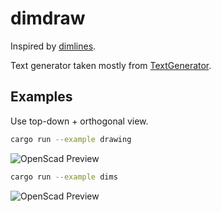 # dimdraw

Inspired by [dimlines](http://www.cannymachines.com/entries/9/openscad_dimensioned_drawings).

Text generator taken mostly from [TextGenerator](https://www.thingiverse.com/thing:59817).

## Examples

Use top-down + orthogonal view.

```bash
cargo run --example drawing
```

![OpenScad Preview](https://jonlamb-gh.github.io/dimdraw/dimdraw_drawing_screenshot.png)

```bash
cargo run --example dims
```

![OpenScad Preview](https://jonlamb-gh.github.io/dimdraw/dimdraw_dims_screenshot.png)
